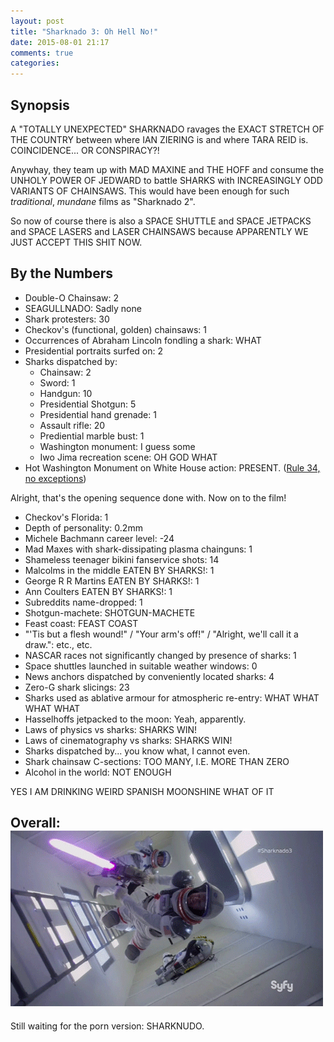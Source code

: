 ```yaml
---
layout: post
title: "Sharknado 3: Oh Hell No!"
date: 2015-08-01 21:17
comments: true
categories:
---
```


## Synopsis

A "TOTALLY UNEXPECTED" SHARKNADO ravages the EXACT STRETCH OF THE COUNTRY between where IAN ZIERING is and where TARA REID is. COINCIDENCE... OR CONSPIRACY?!

Anywhay, they team up with MAD MAXINE and THE HOFF and consume the UNHOLY POWER OF JEDWARD to battle SHARKS with INCREASINGLY ODD VARIANTS OF CHAINSAWS. This would have been enough for such *traditional*, *mundane* films as "Sharknado 2".

So now of course there is also a SPACE SHUTTLE and SPACE JETPACKS and SPACE LASERS and LASER CHAINSAWS because APPARENTLY WE JUST ACCEPT THIS SHIT NOW.

## By the Numbers

* Double-O Chainsaw: 2
* SEAGULLNADO: Sadly none
* Shark protesters: 30
* Checkov's (functional, golden) chainsaws: 1
* Occurrences of Abraham Lincoln fondling a shark: WHAT
* Presidential portraits surfed on: 2
* Sharks dispatched by:
  * Chainsaw: 2
  * Sword: 1
  * Handgun: 10
  * Presidential Shotgun: 5
  * Presidential hand grenade: 1
  * Assault rifle: 20
  * Prediential marble bust: 1
  * Washington monument: I guess some
  * Iwo Jima recreation scene: OH GOD WHAT
* Hot Washington Monument on White House action: PRESENT. ([Rule 34, no exceptions](../the-three-musketeers-2011/))

Alright, that's the opening sequence done with. Now on to the film!

* Checkov's Florida: 1
* Depth of personality: 0.2mm
* Michele Bachmann career level: -24
* Mad Maxes with shark-dissipating plasma chainguns: 1
* Shameless teenager bikini fanservice shots: 14
* Malcolms in the middle EATEN BY SHARKS!: 1
* George R R Martins EATEN BY SHARKS!: 1
* Ann Coulters EATEN BY SHARKS!: 1
* Subreddits name-dropped: 1
* Shotgun-machete: SHOTGUN-MACHETE
* Feast coast: FEAST COAST
* "'Tis but a flesh wound!" / "Your arm's off!" / "Alright, we'll call it a draw.": etc., etc.
* NASCAR races not significantly changed by presence of sharks: 1
* Space shuttles launched in suitable weather windows: 0
* News anchors dispatched by conveniently located sharks: 4
* Zero-G shark slicings: 23
* Sharks used as ablative armour for atmospheric re-entry: WHAT WHAT WHAT WHAT
* Hasselhoffs jetpacked to the moon: Yeah, apparently.
* Laws of physics vs sharks: SHARKS WIN!
* Laws of cinematography vs sharks: SHARKS WIN!
* Sharks dispatched by... you know what, I cannot even.
* Shark chainsaw C-sections: TOO MANY, I.E. MORE THAN ZERO
* Alcohol in the world: NOT ENOUGH

YES I AM DRINKING WEIRD SPANISH MOONSHINE WHAT OF IT

## Overall: <br/>![WHAT.](/filmreviews/sharknado3.gif)

Still waiting for the porn version: SHARKNUDO.
